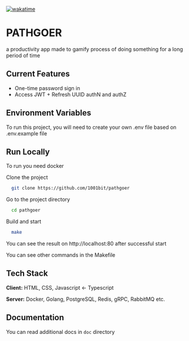 
[![wakatime](https://wakatime.com/badge/user/c9cde2e7-6a73-45c1-ae59-56a7fc0f5679/project/9367de2a-f41b-4fa0-be3e-ac72ea56ceae.svg)](https://wakatime.com/badge/user/c9cde2e7-6a73-45c1-ae59-56a7fc0f5679/project/9367de2a-f41b-4fa0-be3e-ac72ea56ceae)

# PATHGOER

a productivity app made to gamify process of doing something for a long period of time
## Current Features

- One-time password sign in
- Access JWT + Refresh UUID authN and authZ
## Environment Variables

To run this project, you will need to create your own .env file based on .env.example file

## Run Locally

To run you need docker

Clone the project

```bash
  git clone https://github.com/1001bit/pathgoer
```

Go to the project directory

```bash
  cd pathgoer
```

Build and start

```bash
  make
```

You can see the result on http://localhost:80 after successful start

You can see other commands in the Makefile
## Tech Stack

**Client:** HTML, CSS, Javascript <- Typescript

**Server:** Docker, Golang, PostgreSQL, Redis, gRPC, RabbitMQ etc.


## Documentation

You can read additional docs in `doc` directory

